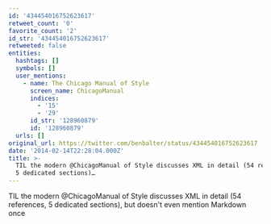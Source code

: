 ```yaml
---
id: '434454016752623617'
retweet_count: '0'
favorite_count: '2'
id_str: '434454016752623617'
retweeted: false
entities:
  hashtags: []
  symbols: []
  user_mentions:
    - name: The Chicago Manual of Style
      screen_name: ChicagoManual
      indices:
        - '15'
        - '29'
      id_str: '128960879'
      id: '128960879'
  urls: []
original_url: https://twitter.com/benbalter/status/434454016752623617
date: '2014-02-14T22:28:04.000Z'
title: >-
  TIL the modern @ChicagoManual of Style discusses XML in detail (54 references,
  5 dedicated sections)…
---
```


TIL the modern @ChicagoManual of Style discusses XML in detail (54 references, 5 dedicated sections), but doesn't even mention Markdown once